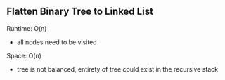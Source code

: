 ## Flatten Binary Tree to Linked List

Runtime: O(n)
- all nodes need to be visited

Space: O(n)
- tree is not balanced, entirety of tree could exist in the recursive stack